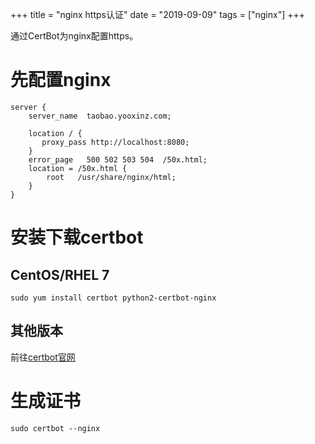 +++
title = "nginx https认证"
date = "2019-09-09"
tags = ["nginx"]
+++

通过CertBot为nginx配置https。

# 先配置nginx

````
server {
    server_name  taobao.yooxinz.com;

    location / {
       proxy_pass http://localhost:8080;
    }
    error_page   500 502 503 504  /50x.html;
    location = /50x.html {
        root   /usr/share/nginx/html;
    }
}
````
# 安装下载certbot

## CentOS/RHEL 7
````
sudo yum install certbot python2-certbot-nginx
````
## 其他版本
前往[certbot官网](https://certbot.eff.org/lets-encrypt/centos6-nginx)

# 生成证书
````
sudo certbot --nginx
````
